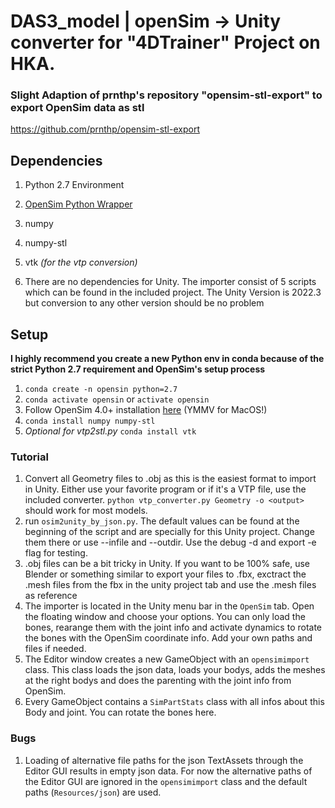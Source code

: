 # DAS3_model | openSim -> Unity converter for "4DTrainer" Project on HKA.

### Slight Adaption of prnthp's repository "opensim-stl-export" to export OpenSim data as stl
https://github.com/prnthp/opensim-stl-export

## Dependencies
1. Python 2.7 Environment
1. [OpenSim Python Wrapper](https://simtk-confluence.stanford.edu/display/OpenSim/Scripting+in+Python)
1. numpy
1. numpy-stl
1. vtk *(for the vtp conversion)*

1. There are no dependencies for Unity. The importer consist of 5 scripts which can be found in the included project. The Unity Version is 2022.3 but conversion to any other version should be no problem 

## Setup
**I highly recommend you create a new Python env in conda because of the strict Python 2.7 requirement and OpenSim's setup process**
1. `conda create -n opensin python=2.7`
1. `conda activate opensin` or `activate opensin`
1.  Follow OpenSim 4.0+ installation [here](https://simtk-confluence.stanford.edu/display/OpenSim/Scripting+in+Python#ScriptinginPython-SettingupyourPythonscriptingenvironment) (YMMV for MacOS!)
1. `conda install numpy numpy-stl`
1. *Optional for vtp2stl.py* `conda install vtk`

### Tutorial
1. Convert all Geometry files to .obj as this is the easiest format to import in Unity. Either use your favorite program or if it's a VTP file, use the included converter. `python vtp_converter.py Geometry -o <output>` should work for most models.
1. run `osim2unity_by_json.py`. The default values can be found at the beginning of the script and are specially for this Unity project. Change them there or use --infile and --outdir. Use the debug -d and export -e flag for testing.
1. .obj files can be a bit tricky in Unity. If you want to be 100% safe, use Blender or something similar to export your files to .fbx, exctract the .mesh files from the fbx in the unity project tab and use the .mesh files as reference
1. The importer is located in the Unity menu bar in the `OpenSim` tab. Open the floating window and choose your options. You can only load the bones, rearange them with the joint info and activate dynamics to rotate the bones with the OpenSim coordinate info. Add your own paths and files if needed.
1. The Editor window creates a new GameObject with an `opensimimport` class. This class loads the json data, loads your bodys, adds the meshes at the right bodys and does the parenting with the joint info from OpenSim. 
1. Every GameObject contains a `SimPartStats` class with all infos about this Body and joint. You can rotate the bones here.

### Bugs
1. Loading of alternative file paths for the json TextAssets through the Editor GUI results in empty json data. For now the alternative paths of the Editor GUI are ignored in the `opensimimport` class and the default paths (`Resources/json`) are used.